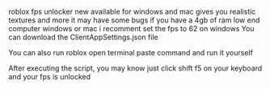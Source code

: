 roblox fps unlocker new available for windows and mac gives you realistic textures and more it may have some bugs if you have a 4gb of ram low end computer windows or mac i recomment set the fps to 62 on windows You can download the ClientAppSettings.json file




You can also run roblox open terminal paste command and run it yourself



After executing the script, you may know just click shift f5 on your keyboard and your fps is unlocked

